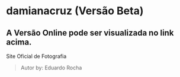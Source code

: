 # damianacruz (Versão Beta)
## A Versão Online pode ser visualizada no link acima.

Site Oficial de Fotografia

>Autor by: Eduardo Rocha
